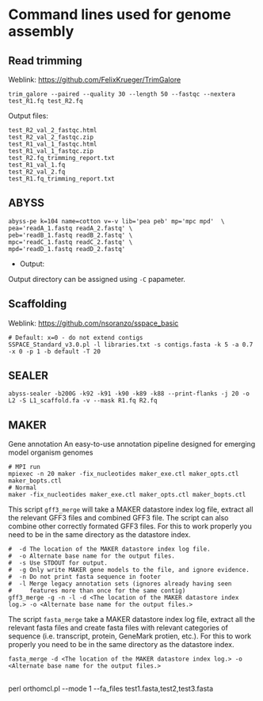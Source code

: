 # Command lines used for genome assembly


## Read trimming

Weblink: https://github.com/FelixKrueger/TrimGalore

```
trim_galore --paired --quality 30 --length 50 --fastqc --nextera test_R1.fq test_R2.fq
```

Output files:

```
test_R2_val_2_fastqc.html
test_R2_val_2_fastqc.zip
test_R1_val_1_fastqc.html
test_R1_val_1_fastqc.zip
test_R2.fq_trimming_report.txt
test_R1_val_1.fq
test_R2_val_2.fq
test_R1.fq_trimming_report.txt
```

## ABYSS

```
abyss-pe k=104 name=cotton v=-v lib='pea peb' mp='mpc mpd'  \
pea='readA_1.fastq readA_2.fastq' \
peb='readB_1.fastq readB_2.fastq' \
mpc='readC_1.fastq readC_2.fastq' \
mpd='readD_1.fastq readD_2.fastq'
```
* Output:

Output directory can be assigned using `-C` papameter. 

## Scaffolding

Weblink: https://github.com/nsoranzo/sspace_basic

```
# Default: x=0 - do not extend contigs
SSPACE_Standard_v3.0.pl -l libraries.txt -s contigs.fasta -k 5 -a 0.7 -x 0 -p 1 -b default -T 20

```


## SEALER


```
abyss-sealer -b200G -k92 -k91 -k90 -k89 -k88 --print-flanks -j 20 -o L2 -S L1_scaffold.fa -v --mask R1.fq R2.fq

```

## MAKER 

Gene annotation 
An easy-to-use annotation pipeline designed for emerging model organism genomes

```
# MPI run
mpiexec -n 20 maker -fix_nucleotides maker_exe.ctl maker_opts.ctl maker_bopts.ctl
# Normal
maker -fix_nucleotides maker_exe.ctl maker_opts.ctl maker_bopts.ctl
```

This script `gff3_merge` will take a MAKER datastore index log file, extract all the relevant GFF3 files and combined GFF3 file.  The script can also
combine other correctly formated GFF3 files.  For this to work properly you need to be in the same directory as the datastore index.

```
#  -d The location of the MAKER datastore index log file.
#  -o Alternate base name for the output files.
#  -s Use STDOUT for output.
#  -g Only write MAKER gene models to the file, and ignore evidence.
#  -n Do not print fasta sequence in footer
#  -l Merge legacy annotation sets (ignores already having seen
#     features more than once for the same contig)
gff3_merge -g -n -l -d <The location of the MAKER datastore index log.> -o <Alternate base name for the output files.>
```


The script `fasta_merge` take a MAKER datastore index log file, extract all
the relevant fasta files and create fasta files with relevant
categories of sequence (i.e. transcript, protein, GeneMark protien,
etc.).  For this to work properly you need to be in the same directory
as the datastore index.

```
fasta_merge -d <The location of the MAKER datastore index log.> -o <Alternate base name for the output files.>
```



## 
perl orthomcl.pl --mode 1 --fa_files test1.fasta,test2,test3.fasta


